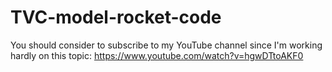 # TVC-model-rocket-code
You should consider to subscribe to my YouTube channel since I'm working hardly on this topic: https://www.youtube.com/watch?v=hgwDTtoAKF0
